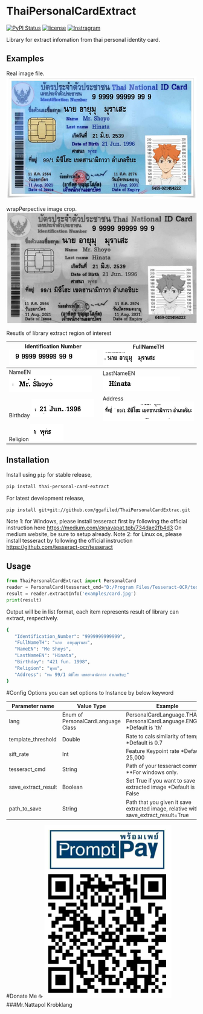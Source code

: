# ThaiPersonalCardExtract
[![PyPI Status](https://badge.fury.io/py/https://badge.fury.io/py/thai-personal-card-extract.svg)](https://badge.fury.io/py/thai-personal-card-extract)
[![license](https://img.shields.io/badge/License-Apache%202.0-blue.svg)](https://github.com/JaidedAI/EasyOCR/blob/master/LICENSE)
[![Instragram](https://img.shields.io/badge/instragram-@ggafiled-blue.svg?style=flat)](https://www.instagram.com/ggafiled)

Library for extract infomation from thai personal identity card. 

## Examples
Real image file.
![example](examples/card.jpg)

wrapPerpective image crop.
![example](examples/extract/image_scan.jpg)

Resutls of library extract region of interest

| Identification Number ![Identification Number](examples/extract/Identification_Number.jpg)  | FullNameTH ![FullNameTH](examples/extract/FullNameTH.jpg) |
| ------------- | ------------- |
| NameEN ![NameEN](examples/extract/NameEN.jpg)  | LastNameEN ![LastNameEN](examples/extract/LastNameEN.jpg)  |
| Birthday ![Birthday](examples/extract/Birthday.jpg)  | Address ![Address](examples/extract/Address.jpg)  |
| Religion ![Religion](examples/extract/Religion.jpg)  |  |

## Installation
Install using `pip` for stable release,

``` bash
pip install thai-personal-card-extract
```

For latest development release,

``` bash
pip install git+git://github.com/ggafiled/ThaiPersonalCardExtrac.git
```

Note 1: for Windows, please install tesseract first by following the official instruction here https://medium.com/@navapat.tpb/734dae2fb4d3 On medium website, be sure to setup already.
Note 2: for Linux os, please install tesseract by following the official instruction https://github.com/tesseract-ocr/tesseract

## Usage
``` python
from ThaiPersonalCardExtract import PersonalCard
reader = PersonalCard(tesseract_cmd="D:/Program Files/Tesseract-OCR/tesseract") # for windows need to pass tesseract_cmd parameter to setup your tesseract command path.
result = reader.extractInfo('examples/card.jpg')
print(result)
```

Output will be in list format, each item represents result of library can extract, respectively.

``` bash
{
   "Identification_Number": "9999999999999",
   "FullNameTH": "นาย  อายุมฺมุราเสะ",
   "NameEN": "Me Shoys",
   "LastNameEN": "Hinata",
   "Birthday": "421 fun. 1998",
   "Religion": "พุทธ",
   "Address": "ท๒ 99/1 มิชีโฮะ เขตฮานามิกาวา อำเภอชิบ;"
}
```

#Config Options
you can set options to Instance by below keyword

| Parameter name | Value Type | Example
| ------------- | ------------- | ------------- |
| lang | Enum of PersonalCardLanguage Class | PersonalCardLanguage.THAI \n PersonalCardLanguage.ENGLISH *Default is 'th'
| template_threshold | Double | Rate to cals similarity of template *Default is 0.7
| sift_rate | Int | Feature Keypoint rate *Default is 25,000
| tesseract_cmd | String | Path of your tesseract command **For windows only.
| save_extract_result | Boolean | Set True if you want to save extracted image *Default is False
| path_to_save | String | Path that you given it save extracted image, relative with save_extract_result=True

#Donate Me ☕
![promptpay](examples/promptpay.png)
###Mr.Nattapol Krobklang 
